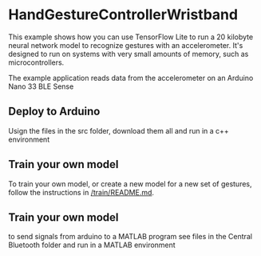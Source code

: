# HandGestureControllerWristband

This example shows how you can use TensorFlow Lite to run a 20 kilobyte neural
network model to recognize gestures with an accelerometer. It's designed to run
on systems with very small amounts of memory, such as microcontrollers.

The example application reads data from the accelerometer on an Arduino Nano 33
BLE Sense 


## Deploy to Arduino

Usign the files in the src folder, download them all and run in a c++ environment

## Train your own model

To train your own model, or create a new model for a new set of gestures,
follow the instructions in [/train/README.md](https://https://github.com/AlexCharlesNichols/HandGestureControllerWristband/blob/main/train/README.md).

## Train your own model
to send signals from arduino to a MATLAB program
see files in the Central Bluetooth folder and run in a MATLAB environment